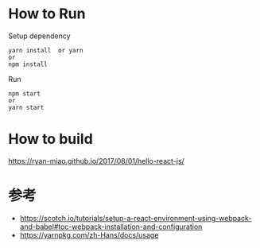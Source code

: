 # How to Run

Setup dependency
```
yarn install  or yarn
or
npm install
```

Run
```
npm start
or
yarn start
```

# How to build
https://ryan-miao.github.io/2017/08/01/hello-react-js/


# 参考
- https://scotch.io/tutorials/setup-a-react-environment-using-webpack-and-babel#toc-webpack-installation-and-configuration
- https://yarnpkg.com/zh-Hans/docs/usage
